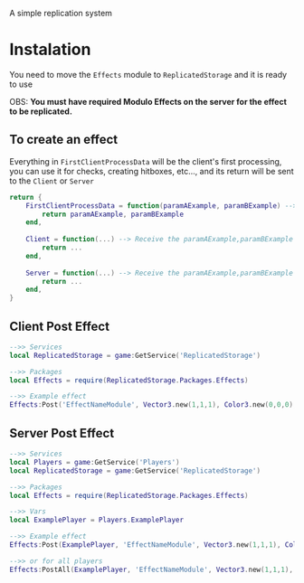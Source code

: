 A simple replication system

# Instalation
You need to move the ``Effects`` module to ``ReplicatedStorage`` and it is ready to use

OBS: **You must have required Modulo Effects on the server for the effect to be replicated.**


## To create an effect
Everything in ``FirstClientProcessData`` will be the client's first processing, you can use it for checks, creating hitboxes, etc..., and its return will be sent to the ``Client`` or ``Server``

```lua
return {
	FirstClientProcessData = function(paramAExample, paramBExample) --> Parameters passed in :Post()
		return paramAExample, paramBExample
	end,
	
	Client = function(...) --> Receive the paramAExample,paramBExample
		return ...
	end,
	
	Server = function(...) --> Receive the paramAExample,paramBExample
		return ...
	end,
}
```

## Client Post Effect
```lua
-->> Services
local ReplicatedStorage = game:GetService('ReplicatedStorage')

-->> Packages
local Effects = require(ReplicatedStorage.Packages.Effects)

-->> Example effect
Effects:Post('EffectNameModule', Vector3.new(1,1,1), Color3.new(0,0,0), 'StringTest'))

```

## Server Post Effect
```lua
-->> Services
local Players = game:GetService('Players')
local ReplicatedStorage = game:GetService('ReplicatedStorage')

-->> Packages
local Effects = require(ReplicatedStorage.Packages.Effects)

-->> Vars
local ExamplePlayer = Players.ExamplePlayer

-->> Example effect
Effects:Post(ExamplePlayer, 'EffectNameModule', Vector3.new(1,1,1), Color3.new(0,0,0), 'StringTest')) --> For only one player

-->> or for all players
Effects:PostAll(ExamplePlayer, 'EffectNameModule', Vector3.new(1,1,1), Color3.new(0,0,0), 'StringTest'))
```

